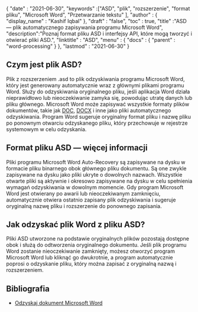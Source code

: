 {
  "date" : "2021-06-30",
  "keywords" :["ASD", "plik", "rozszerzenie", "format pliku", "Microsoft Word", "Przetwarzanie tekstu" ],
  "author" : {
    "display_name" : "Kashif Iqbal"
},
  "draft" : "false",
  "toc" : true,
  "title" :"ASD — plik automatycznego zapisywania programu Microsoft Word",
  "description":"Poznaj format pliku ASD i interfejsy API, które mogą tworzyć i otwierać pliki ASD.",
  "linktitle" : "ASD",
  "menu" : {
    "docs" : {
      "parent" : "word-processing"
}
},
  "lastmod" : "2021-06-30"
}

## Czym jest plik ASD?

Plik z rozszerzeniem .asd to plik odzyskiwania programu Microsoft Word, który jest generowany automatycznie wraz z głównymi plikami programu Word. Służy do odzyskiwania oryginalnego pliku, jeśli aplikacja Word działa nieprawidłowo lub nieoczekiwanie zamyka się, powodując utratę danych lub pliku głównego. Microsoft Word może zapisywać wszystkie formaty plików dokumentów, takie jak [DOC](/pl/word-processing/doc/), [DOCX](/pl/word-processing/docx/) i inne jako pliki automatycznego odzyskiwania. Program Word sugeruje oryginalny format pliku i nazwę pliku po ponownym otwarciu odzyskanego pliku, który przechowuje w rejestrze systemowym w celu odzyskania.

## Format pliku ASD — więcej informacji

Pliki programu Microsoft Word Auto-Recovery są zapisywane na dysku w formacie pliku binarnego obok głównego pliku dokumentu. Są one zwykle zapisywane na dysku jako pliki ukryte o dowolnych nazwach. Wszystkie otwarte pliki są aktywnie i okresowo zapisywane na dysku w celu spełnienia wymagań odzyskiwania w dowolnym momencie. Gdy program Microsoft Word jest otwierany po awarii lub nieoczekiwanym zamknięciu, automatycznie otwiera ostatnio zapisany plik odzyskiwania i sugeruje oryginalną nazwę pliku i rozszerzenie do ponownego zapisania.

## Jak odzyskać plik Word z pliku ASD?

Pliki ASD utworzone na podstawie oryginalnych plików pozostają dostępne obok i służą do odtworzenia oryginalnego dokumentu. Jeśli plik programu Word zostanie nieoczekiwanie zamknięty, możesz otworzyć program Microsoft Word lub kliknąć go dwukrotnie, a program automatycznie poprosi o odzyskanie pliku, który można zapisać z oryginalną nazwą i rozszerzeniem.

## Bibliografia

* [Odzyskaj dokument Microsoft Word](https://learn.microsoft.com/en-us/office/troubleshoot/word/recover-lost-unsaved-corrupted-document)

